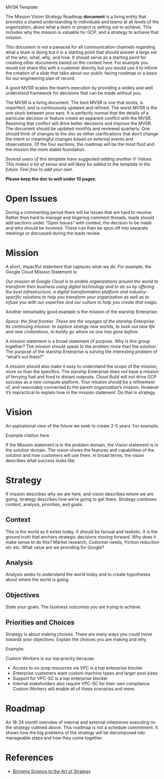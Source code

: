 MVSR Template

The Mission Vision Strategy Roadmap **document** is a living entity that provides a shared understanding to individuals and teams at all levels of the organization, about what a team or project is setting out to achieve. This includes why the mission is valuable for GCP, and a strategy to achieve that mission. 

This document is not a panacea for all communication channels regarding what a team is doing but it is a starting point that should answer a large set of the who, what, why, and how. It should serve as a starting point for creating other documents based on the content here. For example you would not share this with a customer directly but you would use it to inform the creation of a slide that talks about our public facing roadmap or a basis for our engineering plan of record. 

A good MVSR scales the team’s execution by providing a widely and well understood framework for decisions that can be made without you.

The MVSR is a living document. The best MVSR is one that exists, is imperfect, and is continuously updated and refined. The worst MVSR is the one stuck between your ears. It is perfectly normal that the details of a particular decision or feature create an apparent conflict with the MVSR. Resolving that conflict will drive better decisions and improve the MVSR. The document should be updated monthly and reviewed quarterly. One should think of changes to the doc as either clarifications that don’t change the intent or meaningful changes based on external events and observations. Of the four sections, the roadmap will be the most fluid and the mission the more stable foundation. 

*Several users of this template have suggested adding another V: Values. This makes a lot of sense and will likely be added to the template in the future. Feel free to add your own.*

**Please keep the doc to well under 10 pages.**

# Open Issues

During a commenting period there will be issues that are hard to resolve. Rather than hard to manage and lingering comment threads, leads should add sections under “Open Issues” with context, the decision to be made and who should be involved. These can then be spun off into separate meetings or discussed during the leads review.

# Mission

A short, impactful statement that captures what we do.  For example, the Google Cloud Mission Statement is:

*Our mission at Google Cloud is to enable organizations around the world to transform their business using digital technology and to do so by offering the best infrastructure, a digital transformation platform and industry-specific solutions to help you transform your organization as well as to infuse you with our expertise and our culture to help you create that magic.* 

 Another remarkably good example is the mission of the starship Enterprise:

*Space: the final frontier. These are the voyages of the starship Enterprise. Its continuing mission: to explore strange new worlds, to seek out new life and new civilizations, to boldly go where no one has gone before.*

A mission statement is a broad statement of purpose. Why is this group together? The mission should speak to the problem more than the solution. The purpose of the starship Enterprise is solving the interesting problem of “what’s out there?” 

A mission should also make it easy to understand the scope of the mission, more so than the specifics. The starship Enterprise does not have a mission of ferrying fuel and food to distant outposts. Cloud Build will not drive GCP success as a new compute platform. Your mission should be a refinement of, and reasonably connected to the parent organization’s mission. However it’s impractical to explain how in the mission statement. Do that in strategy.

# Vision

An aspirational view of the future we seek to create 2-5 years. For example, 

Example citation here

If the Mission statement is in the problem domain, the Vision statement is in the solution domain. The vision shows the features and capabilities of the solution and how customers will use them. In broad terms, the vision describes what success looks like.

# Strategy

If mission describes why we are here, and vision describes where we are going, strategy describes how we’re going to get there. Strategy combines context, analysis, priorities, and goals.

## Context

This is the world as it exists today. It should be factual and realistic. It is the ground truth that anchors strategic decisions moving forward. Why does it make sense to do this? Market research, Customer needs, friction reduction etc etc. What value are we providing for Google? 

## Analysis

Analysis seeks to understand the world today and to create hypotheses about where the world is going. 

## Objectives

State your goals. The business outcomes you are trying to achieve.

## Priorities and Choices

Strategy is about making choices. There are many ways you *could* move towards your objectives. Explain the choices you are making and why.

Example: 

Custom Workers is our top priority because:

* Access to on-prep resources via VPC is a top enterprise blocker  
* Enterprise customers want custom machine types and larger pool sizes.  
* Support for VPC-SC is a top enterprise blocker  
* Internal stakeholders also require VPC-SC for their own compliance  
  Custom Workers will enable all of these scenarios and more.

# Roadmap

An 18-24 month overview of internal and external milestones executing on the strategy outlined above. This roadmap is not a schedule commitment. It shows how the big problems of the strategy will be decomposed into manageable steps and how they come together.

# References

* [Bringing Science to the Art of Strategy](https://hbr.org/2012/09/bringing-science-to-the-art-of-strategy)

